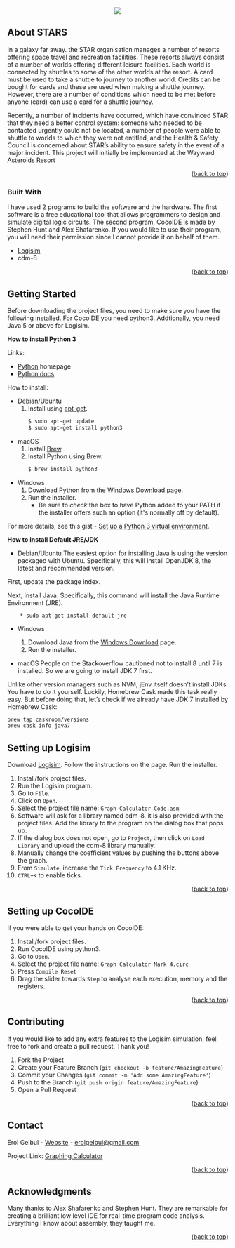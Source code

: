 <div id="top"></div>

<div style="text-align:center"><img src="images/cover_image.png" /></div>

<!-- ABOUT THE PROJECT -->
## About STARS

In a galaxy far away. the STAR organisation manages a number of resorts offering space travel and recreation facilities. These resorts always consist of a number of worlds offering different leisure facilities. Each world is connected by shuttles to some of the other worlds at the resort. A card must be used to take a shuttle to journey to another world. Credits can be bought for cards and these are used when making a shuttle journey. However, there are a number of conditions which need to be met before anyone (card) can use a card for a shuttle journey.  

Recently, a number of incidents have occurred, which have convinced STAR that they need a better control system: someone who needed to be contacted urgently could not be located, a number of people were able to shuttle to worlds to which they were not entitled, and the Health & Safety Council is concerned about STAR’s ability to ensure  safety in the event of a major incident. This project will initially be implemented at the Wayward Asteroids Resort 

<p align="right">(<a href="#top">back to top</a>)</p>

### Built With

I have used 2 programs to build the software and the hardware.
The first software is a free educational tool that allows programmers to design and simulate digital logic circuits. The second program, CocoIDE is made by
Stephen Hunt and Alex Shafarenko. If you would like to use their program, you will need their permission since I cannot provide it on behalf of them.

* [Logisim](http://www.cburch.com/logisim/)
* cdm-8

<p align="right">(<a href="#top">back to top</a>)</p>



<!-- GETTING STARTED -->
## Getting Started

Before downloading the project files, you need to make sure you have the following installed. For CocoIDE you need python3. Addtionally, you need Java 5 or above for Logisim.


**How to install Python 3**

Links:
- [Python](https://python.org/) homepage
- [Python docs](https://docs.python.org/)


How to install:

- Debian/Ubuntu
    1. Install using [apt-get](https://linux.die.net/man/8/apt-get).
        ```sh
        $ sudo apt-get update
        $ sudo apt-get install python3
        ```
- macOS
    1. Install [Brew](https://brew.sh).
    2. Install Python using Brew.
        ```sh
        $ brew install python3
        ```
- Windows
    1. Download Python from the [Windows Download](https://www.python.org/downloads/windows/) page.
    2. Run the installer.
        - Be sure to _check_ the box to have Python added to your PATH if the installer offers such an option (it's normally off by default).

For more details, see this gist - [Set up a Python 3 virtual environment](https://gist.github.com/MichaelCurrin/3a4d14ba1763b4d6a1884f56a01412b7).



**How to install Default JRE/JDK**

- Debian/Ubuntu
The easiest option for installing Java is using the version packaged with Ubuntu. Specifically, this will install OpenJDK 8, the latest and recommended version.

First, update the package index.

Next, install Java. Specifically, this command will install the Java Runtime Environment (JRE).

        * sudo apt-get install default-jre
        
- Windows
  1. Download Java from the [Windows Download](https://java.com/en/download/help/download_options.html) page.
  2. Run the installer.

- macOS
People on the Stackoverflow cautioned not to install 8 until 7 is installed. So we are going to install JDK 7 first.

Unlike other version managers such as NVM, jEnv itself doesn’t install JDKs. You have to do it yourself. Luckily, Homebrew Cask made this task really easy.
But before doing that, let’s check if we already have JDK 7 installed by Homebrew Cask:

```sh
brew tap caskroom/versions
brew cask info java7
```




<!-- SET-UP -->
## Setting up Logisim

Download [Logisim](http://www.cburch.com/logisim/).
Follow the instructions on the page. Run the installer.

1. Install/fork project files.
2. Run the Logisim program.
3. Go to `File`.
4. Click on `Open`.
5. Select the project file name: `Graph Calculator Code.asm`
6. Software will ask for a library named cdm-8, it is also provided with the project files. Add the library to the program on the dialog box that pops up.
7. If the dialog box does not open, go to `Project`, then click on `Load Library` and upload the cdm-8 library manually.
8. Manually change the coefficient values by pushing the buttons above the graph.
9. From `Simulate`, increase the `Tick Frequency` to 4.1 KHz.
10. `CTRL+K` to enable ticks.


<p align="right">(<a href="#top">back to top</a>)</p>



<!-- SET-UP -->
## Setting up CocoIDE

If you were able to get your hands on CocoIDE:

1. Install/fork project files.
2. Run CocoIDE using python3.
3. Go to `Open`.
4. Select the project file name: `Graph Calculator Mark 4.circ`
5. Press `Compile Reset`
6. Drag the slider towards `Step` to analyse each execution, memory and the registers.

<p align="right">(<a href="#top">back to top</a>)</p>




<!-- CONTRIBUTING -->
## Contributing

If you would like to add any extra features to the Logisim simulation, feel free to fork and create a pull request. Thank you!

1. Fork the Project
2. Create your Feature Branch (`git checkout -b feature/AmazingFeature`)
3. Commit your Changes (`git commit -m 'Add some AmazingFeature'`)
4. Push to the Branch (`git push origin feature/AmazingFeature`)
5. Open a Pull Request

<p align="right">(<a href="#top">back to top</a>)</p>




<!-- CONTACT -->
## Contact

Erol Gelbul - [Website](erolgelbul.com) - erolgelbul@gmail.com

Project Link: [Graphing Calculator](https://github.com/ErolGelbul/low_level_graph_calculator)

<p align="right">(<a href="#top">back to top</a>)</p>



<!-- ACKNOWLEDGMENTS -->
## Acknowledgments

Many thanks to Alex Shafarenko and Stephen Hunt. They are remarkable for creating a brilliant low level IDE for real-time program code analysis. Everything I know about
assembly, they taught me.

<p align="right">(<a href="#top">back to top</a>)</p>



<!-- MARKDOWN LINKS & IMAGES -->
